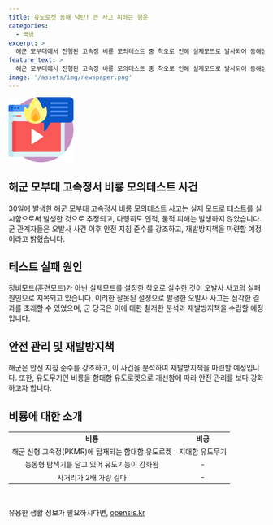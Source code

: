 ```yaml
---
title: 유도로켓 동해 낙탄! 큰 사고 피하는 행운
categories:
  - 국방
excerpt: >
  해군 모부대에서 진행된 고속정 비룡 모의테스트 중 착오로 인해 실제모드로 발사되어 동해상에 낙탄했다. 다행히 인적, 물적 피해는 없었으며, 안전지침 미준수 원인을 분석하고 재발방지책을 마련할 예정이다. 사진 속 국방과학연구소 창설 50주년 기념 행사에서 공개된 것으로 확인됐다. 해군 비룡은 신형 고속정(PKMR)에 탑재되는 함대함 유도로켓으로, 능동형 탐색기를 달고 있어 유도기능이 강화되었다.
feature_text: >
  해군 모부대에서 진행된 고속정 비룡 모의테스트 중 착오로 인해 실제모드로 발사되어 동해상에 낙탄했다. 다행히 인적, 물적 피해는 없었으며, 안전지침 미준수 원인을 분석하고 재발방지책을 마련할 예정이다. 사진 속 국방과학연구소 창설 50주년 기념 행사에서 공개된 것으로 확인됐다. 해군 비룡은 신형 고속정(PKMR)에 탑재되는 함대함 유도로켓으로, 능동형 탐색기를 달고 있어 유도기능이 강화되었다.
image: '/assets/img/newspaper.png'
---
```


<p><img src="/assets/img/news.png" alt="rentncar 속보" /></p>

<h2 data-ke-size="size26">해군 모부대 고속정서 비룡 모의테스트 사건</h2>

<p data-ke-size="size16">30일에 발생한 해군 모부대 고속정서 비룡 모의테스트 사고는 실제 모드로 테스트를 실시함으로써 발생한 것으로 추정되고, 다행히도 인적, 물적 피해는 발생하지 않았습니다. 군 관계자들은 오발사 사건 이후 안전 지침 준수를 강조하고, 재발방지책을 마련할 예정이라고 밝혔습니다.</p>

<h2 data-ke-size="size26">테스트 실패 원인</h2>

<p data-ke-size="size16">정비모드(훈련모드)가 아닌 실제모드를 설정한 착오로 실수한 것이 오발사 사고의 실패 원인으로 지목되고 있습니다. 이러한 잘못된 설정으로 발생한 오발사 사고는 심각한 결과를 초래할 수 있었으며, 군 당국은 이에 대한 철저한 분석과 재발방지책을 수립할 예정입니다.</p>

<h2 data-ke-size="size26">안전 관리 및 재발방지책</h2>

<p data-ke-size="size16">해군은 안전 지침 준수를 강조하고, 이 사건을 분석하여 재발방지책을 마련할 예정입니다. 또한, 유도무기인 비룡을 함대함 유도로켓으로 개선함에 따라 안전 관리를 보다 강화하고자 합니다.</p>

<h2 data-ke-size="size26">비룡에 대한 소개</h2>

<table>
  <tr>
    <td style="text-align: center; height: 17px;"><b>비룡</b></td>
    <td style="text-align: center; height: 17px;"><b>비궁</b></td>
  </tr>
  <tr>
    <td style="text-align: center; height: 17px;">해군 신형 고속정(PKMR)에 탑재되는 함대함 유도로켓</td>
    <td style="text-align: center; height: 17px;">지대함 유도무기</td>
  </tr>
  <tr>
    <td style="text-align: center; height: 17px;">능동형 탐색기를 달고 있어 유도기능이 강화됨</td>
    <td style="text-align: center; height: 17px;">-</td>
  </tr>
  <tr>
    <td style="text-align: center; height: 17px;">사거리가 2배 가량 길다</td>
    <td style="text-align: center; height: 17px;">-</td>
  </tr>
</table>

<p data-ke-size="size16">&nbsp;</p>
유용한 생활 정보가 필요하시다면, <a href="https://opensis.kr" rel="dofollow">opensis.kr</a>


